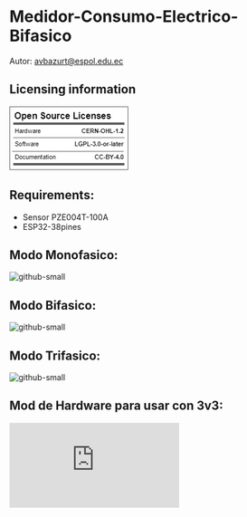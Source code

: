 # Medidor-Consumo-Electrico-Bifasico
Autor: avbazurt@espol.edu.ec

## Licensing information
![github-big](https://github.com/Medidor-Consumo-Bifasico/MCB_PCB/blob/main/Picture/open_source_licenses.jpeg?raw=true)

## Requirements:
- Sensor PZE004T-100A
- ESP32-38pines

## Modo Monofasico:
![github-small](https://github.com/TheLast20/Medidor-Consumo-Electrico-Bifasico/blob/main/Picture/MONOFASICO.png?raw=true)

## Modo Bifasico:
![github-small](https://github.com/TheLast20/Medidor-Consumo-Electrico-Bifasico/blob/main/Picture/BIFASICO.png?raw=true)

## Modo Trifasico:
![github-small](IoT_Trifasico)

## Mod de Hardware para usar con 3v3:
![github-small](https://github.com/vortigont/pzem-edl/blob/main/docs/hwmod.md)